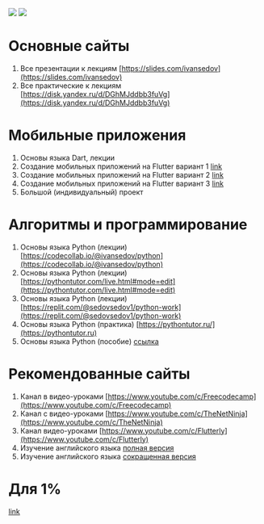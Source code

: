![](https://x-lines.ru/letters/i/cyrillictechno/0682/000000/48/0/qozga6jxjtnwhoe.png)
[![](https://i.ibb.co/SBjTrkn/qj1sh7d1xrzgg53xpf5gn5uuci1g67o.jpg)](https://rentry.co/ivansedov)

# Основные сайты

1. Все презентации к лекциям [https://slides.com/ivansedov](https://slides.com/ivansedov)
2. Все практические к лекциям [https://disk.yandex.ru/d/DGhMJddbb3fuVg](https://disk.yandex.ru/d/DGhMJddbb3fuVg)

# Мобильные приложения

1. Основы языка Dart, лекции
2. Создание мобильных приложений на Flutter вариант 1 [link](https://www.youtube.com/watch?v=1ukSR1GRtMU&list=PL4cUxeGkcC9jLYyp2Aoh6hcWuxFDX6PBJ)
3. Создание мобильных приложений на Flutter вариант 2 [link](https://www.youtube.com/watch?v=cpkSVwf75-k&list=PL6lh8cTntlDiLlH_rHl5F0JOy_gRm_Wa4)
4. Создание мобильных приложений на Flutter вариант 3 [link](https://www.youtube.com/watch?v=sOYGLk3A6NQ&list=PLyaYkfwvXhRKjYAIO4_J_IcHtAXUR_1ci)
5. Большой (индивидуальный) проект

# Алгоритмы и программирование

1. Основы языка Python (лекции) [https://codecollab.io/@ivansedov/python](https://codecollab.io/@ivansedov/python)
2. Основы языка Python (лекции) [https://pythontutor.com/live.html#mode=edit](https://pythontutor.com/live.html#mode=edit)
3. Основы языка Python (лекции) [https://replit.com/@sedovsedov1/python-work](https://replit.com/@sedovsedov1/python-work)
4. Основы языка Python (практика) [https://pythontutor.ru/](https://pythontutor.ru)
5. Основы языка Python (пособие) [ссылка](https://disk.yandex.ru/i/Sp90alQKt-z6Bg)

# Рекомендованные сайты

1. Канал в видео-уроками [https://www.youtube.com/c/Freecodecamp](https://www.youtube.com/c/Freecodecamp)
2. Канал с видео-уроками [https://www.youtube.com/c/TheNetNinja](https://www.youtube.com/c/TheNetNinja)
3. Канал видео-уроками [https://www.youtube.com/c/Flutterly](https://www.youtube.com/c/Flutterly)
4. Изучение английского языка [полная версия](https://www.youtube.com/playlist?list=PL66DIGaegedqtRaxfVsk6vH5dBDuL5w92)
5. Изучение английского языка [сокращенная версия](https://www.youtube.com/playlist?list=PL66DIGaegedqVBwaauzKVk7DNqIFaXrN_)

# Для 1%

[link](https://www.postman.com/company/student-program/)
